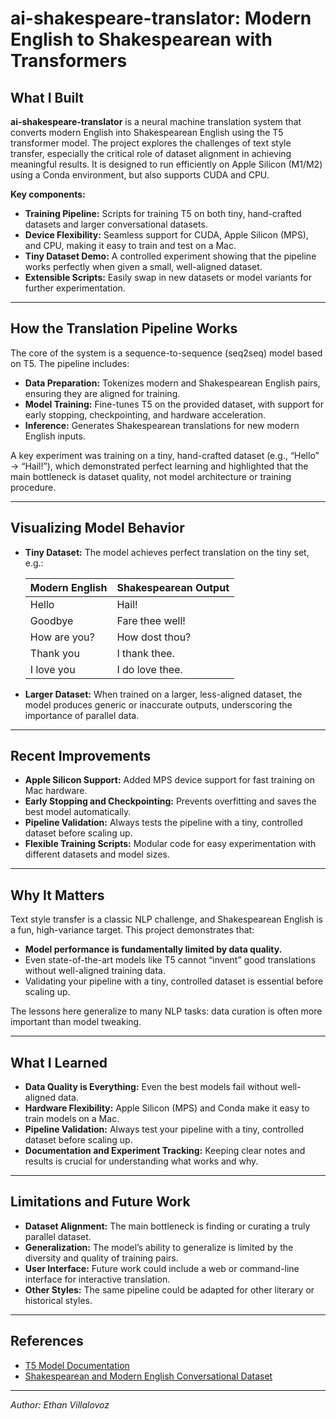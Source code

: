# ai-shakespeare-translator: Modern English to Shakespearean with Transformers

## What I Built

**ai-shakespeare-translator** is a neural machine translation system that converts modern English into Shakespearean English using the T5 transformer model. The project explores the challenges of text style transfer, especially the critical role of dataset alignment in achieving meaningful results. It is designed to run efficiently on Apple Silicon (M1/M2) using a Conda environment, but also supports CUDA and CPU.

**Key components:**
- **Training Pipeline:** Scripts for training T5 on both tiny, hand-crafted datasets and larger conversational datasets.
- **Device Flexibility:** Seamless support for CUDA, Apple Silicon (MPS), and CPU, making it easy to train and test on a Mac.
- **Tiny Dataset Demo:** A controlled experiment showing that the pipeline works perfectly when given a small, well-aligned dataset.
- **Extensible Scripts:** Easily swap in new datasets or model variants for further experimentation.

---

## How the Translation Pipeline Works

The core of the system is a sequence-to-sequence (seq2seq) model based on T5. The pipeline includes:
- **Data Preparation:** Tokenizes modern and Shakespearean English pairs, ensuring they are aligned for training.
- **Model Training:** Fine-tunes T5 on the provided dataset, with support for early stopping, checkpointing, and hardware acceleration.
- **Inference:** Generates Shakespearean translations for new modern English inputs.

A key experiment was training on a tiny, hand-crafted dataset (e.g., “Hello” → “Hail!”), which demonstrated perfect learning and highlighted that the main bottleneck is dataset quality, not model architecture or training procedure.

---

## Visualizing Model Behavior

- **Tiny Dataset:** The model achieves perfect translation on the tiny set, e.g.:

  | Modern English | Shakespearean Output |
  |---------------|---------------------|
  | Hello         | Hail!               |
  | Goodbye       | Fare thee well!     |
  | How are you?  | How dost thou?      |
  | Thank you     | I thank thee.       |
  | I love you    | I do love thee.     |

- **Larger Dataset:** When trained on a larger, less-aligned dataset, the model produces generic or inaccurate outputs, underscoring the importance of parallel data.

---

## Recent Improvements

- **Apple Silicon Support:** Added MPS device support for fast training on Mac hardware.
- **Early Stopping and Checkpointing:** Prevents overfitting and saves the best model automatically.
- **Pipeline Validation:** Always tests the pipeline with a tiny, controlled dataset before scaling up.
- **Flexible Training Scripts:** Modular code for easy experimentation with different datasets and model sizes.

---

## Why It Matters

Text style transfer is a classic NLP challenge, and Shakespearean English is a fun, high-variance target. This project demonstrates that:
- **Model performance is fundamentally limited by data quality.**
- Even state-of-the-art models like T5 cannot “invent” good translations without well-aligned training data.
- Validating your pipeline with a tiny, controlled dataset is essential before scaling up.

The lessons here generalize to many NLP tasks: data curation is often more important than model tweaking.

---

## What I Learned

- **Data Quality is Everything:** Even the best models fail without well-aligned data.
- **Hardware Flexibility:** Apple Silicon (MPS) and Conda make it easy to train models on a Mac.
- **Pipeline Validation:** Always test your pipeline with a tiny, controlled dataset before scaling up.
- **Documentation and Experiment Tracking:** Keeping clear notes and results is crucial for understanding what works and why.

---

## Limitations and Future Work

- **Dataset Alignment:** The main bottleneck is finding or curating a truly parallel dataset.
- **Generalization:** The model’s ability to generalize is limited by the diversity and quality of training pairs.
- **User Interface:** Future work could include a web or command-line interface for interactive translation.
- **Other Styles:** The same pipeline could be adapted for other literary or historical styles.

---

## References

- [T5 Model Documentation](https://huggingface.co/docs/transformers/model_doc/t5)
- [Shakespearean and Modern English Conversational Dataset](https://huggingface.co/datasets/Roudranil/shakespearean-and-modern-english-conversational-dataset)

---

*Author: Ethan Villalovoz*